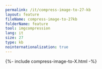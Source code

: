 ```yaml
---
permalink: /it/compress-image-to-27-kb
layout: feature
fileName: compress-image-to-27kb
folderName: feature
tool: imgcompression
lang: it
size: 27
type: kb
nointernationalization: true
---
```

{%- include compress-image-to-X.html -%}
      